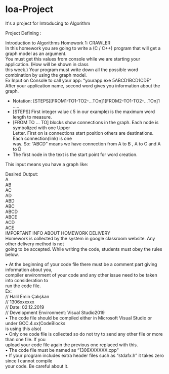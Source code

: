 # Ioa-Project
It's a project for Introducing to Algorithm

Project Defining :

Introduction to Algorithms Homework 1: CRAWLER  
In this homework you are going to write a (C / C++) program that will get a graph model as an argument.  
You must get this values from console while we are starting your application. (How will be shown in class  
this week.) Your program must write down all the possible word combination by using the graph model.  
Ex Input on Console to call your app: “yourapp.exe 5ABCD1BCD1CDE”  
After your application name, second word gives you information about the graph.  
- Notation: [STEPS][FROM1-TO1-TO2-...TOn]1[FROM2-TO1-TO2-...TOn]1 .....  
- [STEPS] First integer value ( 5 in our example) is the maximum word length to measure.  
- [FROM TO ... TO] blocks show connections in the graph. Each node is symbolized with one Upper  
Letter. First on is connections start position others are destinations. Each connection(link) is one  
way. So: “ABCD” means we have connection from A to B , A to C and A to D  
- The first node in the text is the start point for word creation.  

This input means you have a graph like:  

Desired Output:  
A  
AB  
AC  
AD  
ABD  
ABC  
ABCD  
ABCE  
ACD  
ACE  
IMPORTANT INFO ABOUT HOMEWORK DELIVERY  
Homework is collected by the system in google classroom website. Any other delivery method is not  
going to be accepted. While writing the code, students must obey the rules below.  

• At the beginning of your code file there must be a comment part giving information about you,  
compiler environment of your code and any other issue need to be taken into consideration to  
run the code file.  
Ex:  
// Halil Emin Çalışkan  
// 1306xxxxxx  
// Date: 02.12.2019  
// Development Environment: Visual Studio2019  
• The code file should be compiled either in Microsoft Visual Studio or under GCC.4.xx(CodeBlocks  
is using this also)  
• Only one code file is collected so do not try to send any other file or more than one file. If you  
upload your code file again the previous one replaced with this.  
• The code file must be named as “1306XXXXXX.cpp”  
• If your program includes extra header files such as “stdafx.h” it takes zero since I cannot compile  
your code. Be careful about it.  
